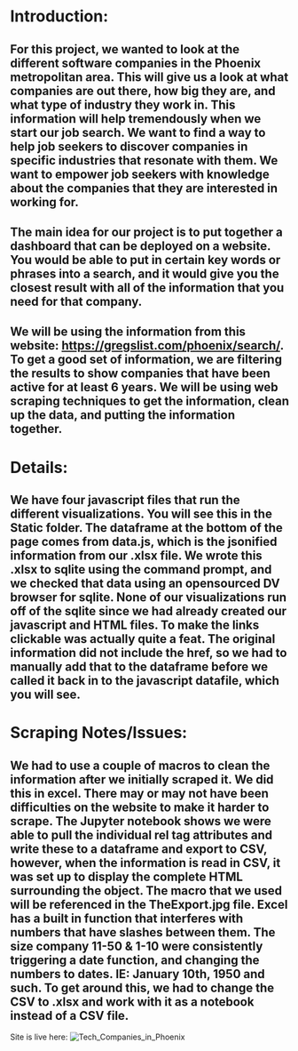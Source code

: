 # Introduction:

## For this project, we wanted to look at the different software companies in the Phoenix metropolitan area. This will give us a look at what companies are out there, how big they are, and what type of industry they work in. This information will help tremendously when we start our job search. We want to find a way to help job seekers to discover companies in specific industries that resonate with them. We want to empower job seekers with knowledge about the companies that they are interested in working for.

## The main idea for our project is to put together a dashboard that can be deployed on a website. You would be able to put in certain key words or phrases into a search, and it would give you the closest result with all of the information that you need for that company.

## We will be using the information from this website: https://gregslist.com/phoenix/search/. To get a good set of information, we are filtering the results to show companies that have been active for at least 6 years. We will be using web scraping techniques to get the information, clean up the data, and putting the information together.

# Details:

## We have four javascript files that run the different visualizations. You will see this in the Static folder. The dataframe at the bottom of the page comes from data.js, which is the jsonified information from our .xlsx file. We wrote this .xlsx to sqlite using the command prompt, and we checked that data using an opensourced DV browser for sqlite. None of our visualizations run off of the sqlite since we had already created our javascript and HTML files. To make the links clickable was actually quite a feat. The original information did not include the href, so we had to manually add that to the dataframe before we called it back in to the javascript datafile, which you will see.

# Scraping Notes/Issues:

## We had to use a couple of macros to clean the information after we initially scraped it. We did this in excel. There may or may not have been difficulties on the website to make it harder to scrape. The Jupyter notebook shows we were able to pull the individual rel tag attributes and write these to a dataframe and export to CSV, however, when the information is read in CSV, it was set up to display the complete HTML surrounding the object. The macro that we used will be referenced in the TheExport.jpg file. Excel has a built in function that interferes with numbers that have slashes between them. The size company 11-50 & 1-10 were consistently triggering a date function, and changing the numbers to dates. IE: January 10th, 1950 and such. To get around this, we had to change the CSV to .xlsx and work with it as a notebook instead of a CSV file.


Site is live here:
![Tech_Companies_in_Phoenix](https://tech-companies-in-phoenix.netlify.app/)
